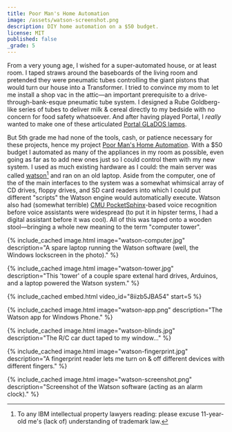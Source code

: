 ```yaml
---
title: Poor Man's Home Automation
image: /assets/watson-screenshot.png
description: DIY home automation on a $50 budget.
license: MIT
published: false
_grade: 5
---
```


From a very young age, I wished for a super-automated house, or at least room. I taped straws around the baseboards of the living room and pretended they were pneumatic tubes controlling the giant pistons that would turn our house into a Transformer. I tried to convince my mom to let me install a shop vac in the attic—an important prerequisite to a drive-through-bank-esque pneumatic tube system. I designed a Rube Goldberg-like series of tubes to deliver milk & cereal directly to my bedside with no concern for food safety whatsoever. And after having played Portal, I *really* wanted to make one of these articulated [Portal GLaDOS lamps](https://www.youtube.com/watch?v=ZGRRAB8Z1gc).

But 5th grade me had none of the tools, cash, or patience necessary for these projects, hence my project [Poor Man's Home Automation](https://hackaday.io/project/2142-poor-mans-home-automation). With a $50 budget I automated as many of the appliances in my room as possible, even going as far as to add new ones just so I could control them with my new system. I used as much existing hardware as I could: the main server was called [watson](https://github.com/milkey-mouse/watson)[^ibm] and ran on an old laptop. Aside from the computer, one of the of the main interfaces to the system was a somewhat whimsical array of CD drives, floppy drives, and SD card readers into which I could put different "scripts" the Watson engine would automatically execute. Watson also had (somewhat terrible) [CMU PocketSphinx](https://cmusphinx.github.io/)-based voice recognition before voice assistants were widespread (to put it in hipster terms, I had a digital assistant before it was cool). All of this was taped onto a wooden stool—bringing a whole new meaning to the term "computer tower".

{% include_cached image.html image="watson-computer.jpg" description="A spare laptop running the Watson software (well, the Windows lockscreen in the photo)." %}

{% include_cached image.html image="watson-tower.jpg" description="This 'tower' of a couple spare extenal hard drives, Arduinos, and a laptop powered the Watson system." %}

{% include_cached embed.html video_id="8iizb5JBA54" start=5 %}

{% include_cached image.html image="watson-app.png" description="The Watson app for Windows Phone." %}

{% include_cached image.html image="watson-blinds.jpg" description="The R/C car duct taped to my window..." %}


{% include_cached image.html image="watson-fingerprint.jpg" description="A fingerprint reader lets me turn on & off different devices with different fingers." %}

{% include_cached image.html image="watson-screenshot.png" description="Screenshot of the Watson software (acting as an alarm clock)." %}

[^ibm]: To any IBM intellectual property lawyers reading: please excuse 11-year-old me's (lack of) understanding of trademark law.